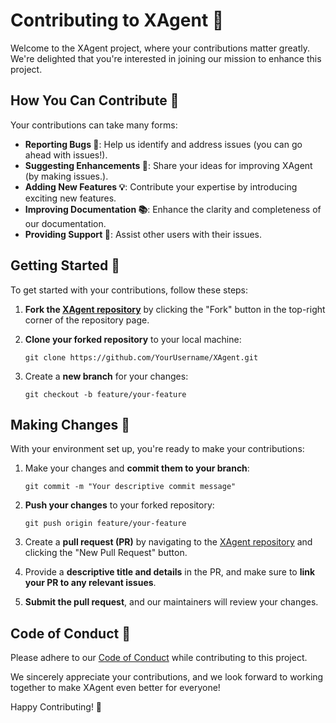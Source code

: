 # Contributing to XAgent 🚀

Welcome to the XAgent project, where your contributions matter greatly. We're delighted that you're interested in joining our mission to enhance this project.

## How You Can Contribute 🌟

Your contributions can take many forms:

- **Reporting Bugs 🐞**: Help us identify and address issues (you can go ahead with issues!).
- **Suggesting Enhancements 🚀**: Share your ideas for improving XAgent (by making issues.).
- **Adding New Features 💡**: Contribute your expertise by introducing exciting new features.
- **Improving Documentation 📚**: Enhance the clarity and completeness of our documentation.
- **Providing Support 👋**: Assist other users with their issues.

## Getting Started 🚀

To get started with your contributions, follow these steps:

1. **Fork the [XAgent repository](https://github.com/0Armaan025/XAgent)** by clicking the "Fork" button in the top-right corner of the repository page.

2. **Clone your forked repository** to your local machine:

   ```shell
   git clone https://github.com/YourUsername/XAgent.git
   ```

3. Create a **new branch** for your changes:

   ```shell
   git checkout -b feature/your-feature
   ```

## Making Changes 🌈

With your environment set up, you're ready to make your contributions:

1. Make your changes and **commit them to your branch**:

   ```shell
   git commit -m "Your descriptive commit message"
   ```

2. **Push your changes** to your forked repository:

   ```shell
   git push origin feature/your-feature
   ```

3. Create a **pull request (PR)** by navigating to the [XAgent repository](https://github.com/0Armaan025/XAgent) and clicking the "New Pull Request" button.

4. Provide a **descriptive title and details** in the PR, and make sure to **link your PR to any relevant issues**.

5. **Submit the pull request**, and our maintainers will review your changes.

## Code of Conduct 📜

Please adhere to our [Code of Conduct](LICENSE.md) while contributing to this project.

We sincerely appreciate your contributions, and we look forward to working together to make XAgent even better for everyone!

Happy Contributing! 🌟
